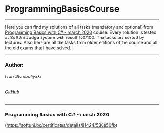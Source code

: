 
# ProgrammingBasicsCourse

------------

Here you can find my solutions of all tasks (mandatory and optional) from [Programming Basics with C# - march 2020](https://softuni.bg/trainings/2808/programming-basics-with-c-sharp-march-2020) course. Every solution is tested at SoftUni Judge System with result 100/100. The tasks are sorted by lectures. Also here are all the tasks from older editions of the course and all the old exams that I have solved.

------------

### Author:
###### Ivan Stamboliyski

###### [GitHub](https://github.com/ivanstamboliyski)

------------

### Programming Basics with C# - march 2020
(https://softuni.bg/certificates/details/81424/530e50fb)

